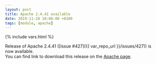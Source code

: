 ```yaml
---
layout: post
title: Apache 2.4.41 available
date: 2019-11-28 10:08:00 +0100
tags: [module, apache]
---
```

{% include vars.html %}

Release of Apache 2.4.41 ([Issue #427]({{ var_repo_url }}/issues/427)) is now available.<br />
You can find link to download this release on the [Apache page](/modules/apache).